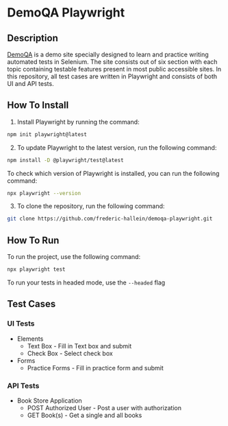 # DemoQA Playwright
## Description
[DemoQA](https://demoqa.com/) is a demo site specially designed to learn and practice writing automated tests in Selenium. 
The site consists out of six section with each topic containing testable features present in most public accessible sites.
In this repository, all test cases are written in Playwright and consists of both UI and API tests.  

## How To Install
1. Install Playwright by running the command:
```bash
npm init playwright@latest
```

2. To update Playwright to the latest version, run the following command:
```bash
npm install -D @playwright/test@latest
```
   To check which version of Playwright is installed, you can run the following command:
```bash
npx playwright --version
```

3. To clone the repository, run the following command:
```bash
git clone https://github.com/frederic-hallein/demoqa-playwright.git
```

## How To Run
To run the project, use the following command:
```bash
npx playwright test
```

To run your tests in headed mode, use the `--headed` flag

## Test Cases
### UI Tests
- Elements
  - Text Box - Fill in Text box and submit
  - Check Box - Select check box
- Forms
  - Practice Forms - Fill in practice form and submit
### API Tests
- Book Store Application
  - POST Authorized User - Post a user with authorization
  - GET Book(s) - Get a single and all books
